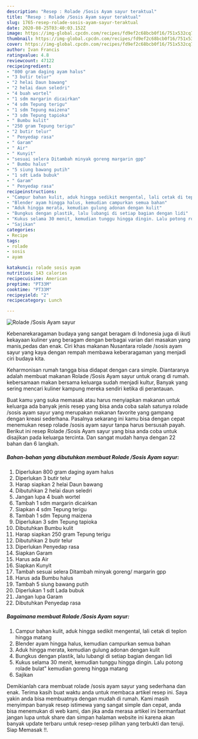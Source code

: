 ```yaml
---
description: "Resep : Rolade /Sosis Ayam sayur teraktual"
title: "Resep : Rolade /Sosis Ayam sayur teraktual"
slug: 1765-resep-rolade-sosis-ayam-sayur-teraktual
date: 2020-08-25T03:40:03.152Z
image: https://img-global.cpcdn.com/recipes/fd9ef2c68bcb0f16/751x532cq70/rolade-sosis-ayam-sayur-foto-resep-utama.jpg
thumbnail: https://img-global.cpcdn.com/recipes/fd9ef2c68bcb0f16/751x532cq70/rolade-sosis-ayam-sayur-foto-resep-utama.jpg
cover: https://img-global.cpcdn.com/recipes/fd9ef2c68bcb0f16/751x532cq70/rolade-sosis-ayam-sayur-foto-resep-utama.jpg
author: Ivan Francis
ratingvalue: 4.8
reviewcount: 47122
recipeingredient:
- "800 gram daging ayam halus"
- "3 butir telur"
- "2 helai Daun bawang"
- "2 helai daun seledri"
- "4 buah wortel"
- "1 sdm margarin dicairkan"
- "4 sdm Tepung terigu"
- "1 sdm Tepung maizena"
- "3 sdm Tepung tapioka"
- " Bumbu kulit"
- "250 gram Tepung terigu"
- "2 butir telur"
- " Penyedap rasa"
- " Garam"
- " Air"
- " Kunyit"
- "sesuai selera Ditambah minyak goreng margarin gpp"
- " Bumbu halus"
- "5 siung bawang putih"
- "1 sdt Lada bubuk"
- " Garam"
- " Penyedap rasa"
recipeinstructions:
- "Campur bahan kulit, aduk hingga sedikit mengental, lali cetak di teplon hingga matang"
- "Blender ayam hingga halus, kemudian campurkan semua bahan"
- "Aduk hingga merata, kemudian gulung adonan dengan kulit"
- "Bungkus dengan plastik, lalu lubangi di setiap bagian dengan lidi"
- "Kukus selama 30 menit, kemudian tunggu hingga dingin. Lalu potong rolade bulat&#34; kemudian goreng hingga matang"
- "Sajikan"
categories:
- Recipe
tags:
- rolade
- sosis
- ayam

katakunci: rolade sosis ayam 
nutrition: 143 calories
recipecuisine: American
preptime: "PT33M"
cooktime: "PT33M"
recipeyield: "2"
recipecategory: Lunch

---
```



![Rolade /Sosis Ayam sayur](https://img-global.cpcdn.com/recipes/fd9ef2c68bcb0f16/751x532cq70/rolade-sosis-ayam-sayur-foto-resep-utama.jpg)

Kebenarekaragaman budaya yang sangat beragam di Indonesia juga di ikuti kekayaan kuliner yang beragam dengan berbagai varian dari masakan yang manis,pedas dan enak. Ciri khas makanan Nusantara rolade /sosis ayam sayur yang kaya dengan rempah membawa keberaragaman yang menjadi ciri budaya kita.




Keharmonisan rumah tangga bisa didapat dengan cara simple. Diantaranya adalah membuat makanan Rolade /Sosis Ayam sayur untuk orang di rumah. kebersamaan makan bersama keluarga sudah menjadi kultur, Banyak yang sering mencari kuliner kampung mereka sendiri ketika di perantauan.

Buat kamu yang suka memasak atau harus menyiapkan makanan untuk keluarga ada banyak jenis resep yang bisa anda coba salah satunya rolade /sosis ayam sayur yang merupakan makanan favorite yang gampang dengan kreasi sederhana. Pasalnya sekarang ini kamu bisa dengan cepat menemukan resep rolade /sosis ayam sayur tanpa harus bersusah payah.
Berikut ini resep Rolade /Sosis Ayam sayur yang bisa anda coba untuk disajikan pada keluarga tercinta. Dan sangat mudah hanya dengan 22 bahan dan 6 langkah.


<!--inarticleads1-->

##### Bahan-bahan yang dibutuhkan membuat Rolade /Sosis Ayam sayur:

1. Diperlukan 800 gram daging ayam halus
1. Diperlukan 3 butir telur
1. Harap siapkan 2 helai Daun bawang
1. Dibutuhkan 2 helai daun seledri
1. Jangan lupa 4 buah wortel
1. Tambah 1 sdm margarin dicairkan
1. Siapkan 4 sdm Tepung terigu
1. Tambah 1 sdm Tepung maizena
1. Diperlukan 3 sdm Tepung tapioka
1. Dibutuhkan  Bumbu kulit
1. Harap siapkan 250 gram Tepung terigu
1. Dibutuhkan 2 butir telur
1. Diperlukan  Penyedap rasa
1. Siapkan  Garam
1. Harus ada  Air
1. Siapkan  Kunyit
1. Tambah sesuai selera Ditambah minyak goreng/ margarin gpp
1. Harus ada  Bumbu halus
1. Tambah 5 siung bawang putih
1. Diperlukan 1 sdt Lada bubuk
1. Jangan lupa  Garam
1. Dibutuhkan  Penyedap rasa




<!--inarticleads2-->

##### Bagaimana membuat  Rolade /Sosis Ayam sayur:

1. Campur bahan kulit, aduk hingga sedikit mengental, lali cetak di teplon hingga matang
1. Blender ayam hingga halus, kemudian campurkan semua bahan
1. Aduk hingga merata, kemudian gulung adonan dengan kulit
1. Bungkus dengan plastik, lalu lubangi di setiap bagian dengan lidi
1. Kukus selama 30 menit, kemudian tunggu hingga dingin. Lalu potong rolade bulat&#34; kemudian goreng hingga matang
1. Sajikan




Demikianlah cara membuat rolade /sosis ayam sayur yang sederhana dan enak. Terima kasih buat waktu anda untuk membaca artikel resep ini. Saya yakin anda bisa membuatnya dengan mudah di rumah. Kami masih menyimpan banyak resep istimewa yang sangat simple dan cepat, anda bisa menemukan di web kami, dan jika anda merasa artikel ini bermanfaat jangan lupa untuk share dan simpan halaman website ini karena akan banyak update terbaru untuk resep-resep pilihan yang terbukti dan teruji. Siap Memasak !!. 
